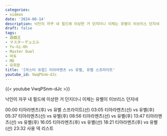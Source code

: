 ```yaml
---
categories:
- videos
date: '2024-08-14'
description: 낙인이 자꾸 내 필드에 이상한 거 던지더니 이제는 유벨이 이브리스 던지네
draft: false
tags:
- 遊戯王
- マスターデュエル
- Yu-Gi-Oh
- Master Duel
- 마듀
- MD
- 유희왕
title: '[마스터 듀얼] 티아라멘츠 vs 유벨, 유벨 스프라이트'
youtube_id: VwqPSnm-dJc
---
```



{{< youtube VwqPSnm-dJc >}}

낙인이 자꾸 내 필드에 이상한 거 던지더니 이제는 유벨이 이브리스 던지네

00:00 티아라멘츠(후) vs 유벨 스프라이트(선)
03:05 티아라멘츠(선) vs 유벨(후)
05:37 티아라멘츠(선) vs 유벨(후)
08:56 티아라멘츠(선) vs 유벨(후)
13:47 티아라멘츠(선) vs 유벨(후)
16:05 티아라멘츠(후) vs 유벨(선)
18:21 티아라멘츠(후) vs 유벨(선)
23:32 사용 덱 리스트